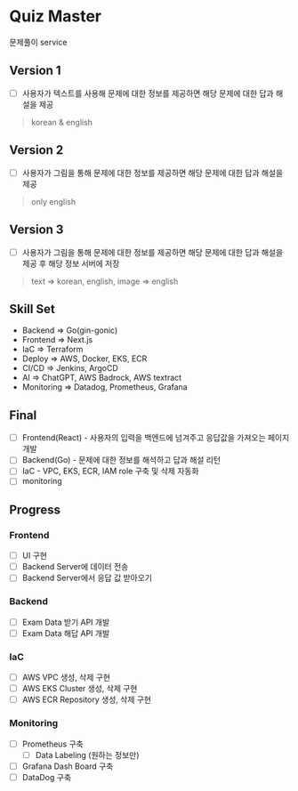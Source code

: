 # Quiz Master
문제풀이 service

## Version 1
- [ ] 사용자가 텍스트를 사용해 문제에 대한 정보를 제공하면 해당 문제에 대한 답과 해설을 제공 
> korean & english

## Version 2
- [ ] 사용자가 그림을 통해 문제에 대한 정보를 제공하면 해당 문제에 대한 답과 해설을 제공 
> only english

## Version 3
- [ ] 사용자가 그림을 통해 문제에 대한 정보를 제공하면 해당 문제에 대한 답과 해설을 제공 후 해당 정보 서버에 저장  
> text => korean, english, image => english

## Skill Set
- Backend => Go(gin-gonic)
- Frontend => Next.js
- IaC => Terraform
- Deploy => AWS, Docker, EKS, ECR
- CI/CD => Jenkins, ArgoCD
- AI => ChatGPT, AWS Badrock, AWS textract
- Monitoring => Datadog, Prometheus, Grafana

## Final
- [ ] Frontend(React) - 사용자의 입력을 백엔드에 넘겨주고 응답값을 가져오는 페이지 개발
- [ ] Backend(Go) - 문제에 대한 정보를 해석하고 답과 해설 리턴
- [ ] IaC - VPC, EKS, ECR, IAM role 구축 및 삭제 자동화
- [ ] monitoring

## Progress

### Frontend
- [ ] UI 구현
- [ ] Backend Server에 데이터 전송
- [ ] Backend Server에서 응답 값 받아오기

### Backend
- [ ] Exam Data 받기 API 개발
- [ ] Exam Data 해답 API 개발

### IaC
- [ ] AWS VPC 생성, 삭제 구현
- [ ] AWS EKS Cluster 생성, 삭제 구현
- [ ] AWS ECR Repository 생성, 삭제 구현

### Monitoring
- [ ] Prometheus 구축
  - [ ] Data Labeling (원하는 정보만)
- [ ] Grafana Dash Board 구축
- [ ] DataDog 구축
